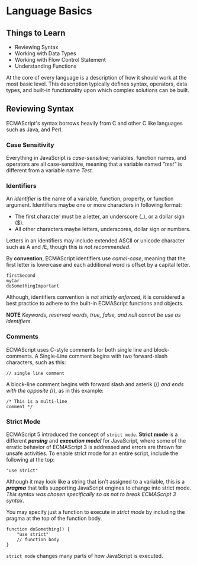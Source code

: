 # Language Basics

## Things to Learn

- Reviewing Syntax
- Working with Data Types
- Working with Flow Control Statement
- Understanding Functions

At the core of every language is a description of how it should work at the most basic level. This description typically defines syntax, operators, data types, and built-in functionality upon which complex solutions can be built.

## Reviewing Syntax

ECMAScript's syntax borrows heavily from C and other C like languages such as Java, and Perl.

### Case Sensitivity

Everything in JavaScript is _case-sensitive_; variables, function names, and operators are all case-sensitive, meaning that a variable named _"test"_ is different from a variable name _Test_.

### Identifiers

An _identifier_ is the name of a variable, function, property, or function argument. Identifiers maybe one or more characters in following format:

- The first character must be a letter, an underscore (\_), or a dollar sign ($).
- All other characters maybe letters, underscores, dollar sign or numbers.

Letters in an identifiers may include extended ASCII or unicode character such as A and /E, though this is _not recommended_.

By **convention**, ECMAScript identifiers use _camel-case_, meaning that the first letter is lowercase and each additional word is offset by a capital letter.

```
firstSecond
myCar
doSomethingImportant
```

Although, identifiers convention is _not strictly enforced_, it is considered a best practice to adhere to the built-in ECMAScript functions and objects.

**NOTE** _Keywords, reserved words, true, false, and null cannot be use as identifiers_

### Comments

ECMAScript uses C-style comments for both single line and block-comments. A Single-Line comment begins with two forward-slash characters, such as this:

`// single line comment`

A block-line comment begins with forward slash and asterik (/_) and ends with the opposite (_/), as in this example:

```
/* This is a multi-line
comment */
```

### Strict Mode

ECMAScript 5 introduced the concept of `strict mode`. **Strict mode** is a different **_parsing_** and **_execution model_** for JavaScript, where some of the erratic behavior of ECMAScript 3 is addressed and errors are thrown for unsafe activities. To enable strict mode for an entire script, include the following at the top:

`"use strict"`

Although it may look like a string that isn't assigned to a variable, this is a **_pragma_** that tells supporting JavaScript engines to change into strict mode. _This syntax was chosen specifically so as not to break ECMAScript 3 syntax_.

You may specify just a function to execute in _strict mode_ by including the pragma at the top of the function body.

```
function doSomething() {
    "use strict"
    // function body
}
```

`strict mode` changes many parts of how JavaScript is executed.
